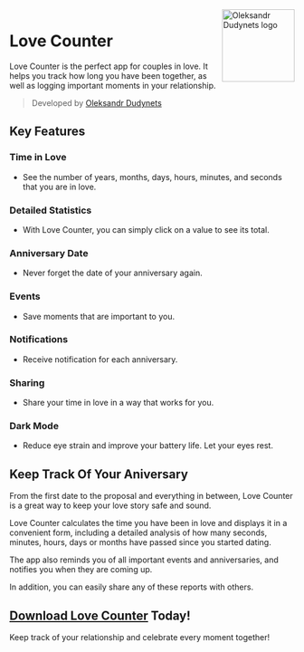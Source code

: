 <a href="https://get.lovecounter.pp.ua">
  <img align="right" src="https://lovecounter.pp.ua/assets/icons/logo.png" alt="Oleksandr Dudynets logo" width="128"/>
</a>

# Love Counter
Love Counter is the perfect app for couples in love. It helps you track how long you have been together, as well as logging important moments in your relationship.

> Developed by [Oleksandr Dudynets](https://dudynets.pp.ua)

## Key Features

### Time in Love
- See the number of years, months, days, hours, minutes, and seconds that you are in love.

### Detailed Statistics
- With Love Counter, you can simply click on a value to see its total.

### Anniversary Date
- Never forget the date of your anniversary again.

### Events
- Save moments that are important to you.

### Notifications
- Receive notification for each anniversary.

### Sharing
- Share your time in love in a way that works for you.

### Dark Mode
- Reduce eye strain and improve your battery life. Let your eyes rest.


## Keep Track Of Your Aniversary

From the first date to the proposal and everything in between, Love Counter is a great way to keep your love story safe and sound.

Love Counter calculates the time you have been in love and displays it in a convenient form, including a detailed analysis of how many seconds, minutes, hours, days or months have passed since you started dating.

The app also reminds you of all important events and anniversaries, and notifies you when they are coming up.

In addition, you can easily share any of these reports with others.


## [Download Love Counter](https://get.lovecounter.pp.ua) Today!

Keep track of your relationship and celebrate every moment together!

